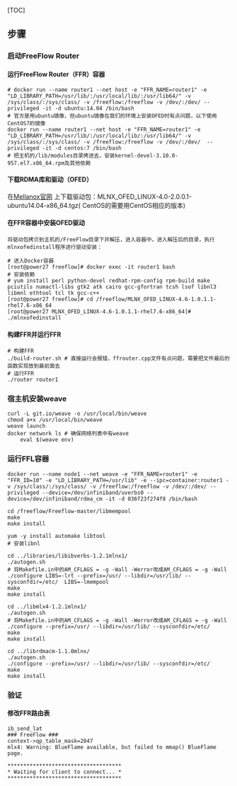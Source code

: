[TOC]

## 步骤

### 启动FreeFlow Router

#### 运行FreeFlow Router（FFR）容器

   ```shell
   # docker run --name router1 --net host -e "FFR_NAME=router1" -e "LD_LIBRARY_PATH=/usr/lib/:/usr/local/lib/:/usr/lib64/" -v /sys/class/:/sys/class/ -v /freeflow:/freeflow -v /dev/:/dev/ --privileged -it -d ubuntu:14.04 /bin/bash
   # 官方是用ubuntu镜像，但ubuntu镜像在我们的环境上安装OFED时有点问题，以下使用CentOS7的镜像
   docker run --name router1 --net host -e "FFR_NAME=router1" -e "LD_LIBRARY_PATH=/usr/lib/:/usr/local/lib/:/usr/lib64/" -v /sys/class/:/sys/class/ -v /freeflow:/freeflow -v /dev/:/dev/  --privileged -it -d centos:7 /bin/bash
   # 把主机的/lib/modules目录拷进去，安装kernel-devel-3.10.0-957.el7.x86_64.rpm及其他依赖
   
   ```

#### 下载RDMA库和驱动（OFED）
 在[Mellanox官网](http://www.mellanox.com/page/products_dyn?product_family=26) 上下载驱动包：MLNX_OFED_LINUX-4.0-2.0.0.1-ubuntu14.04-x86_64.tgz( CentOS的需要用CentOS相应的版本)

#### 在FFR容器中安装OFED驱动
    将驱动包拷贝到主机的/FreeFlow目录下并解压，进入容器中，进入解压后的目录，执行mlnxofedinstall程序进行驱动安装：

  ```shell
  # 进入Docker容器
  [root@power27 freeflow]# docker exec -it router1 bash
  # 安装依赖
  # yum install perl python-devel redhat-rpm-config rpm-build make pciutils numactl-libs gtk2 atk cairo gcc-gfortran tcsh lsof libnl3 libmnl ethtool tcl tk gcc-c++
  [root@power27 freeflow]# cd /freeflow/MLNX_OFED_LINUX-4.6-1.0.1.1-rhel7.6-x86_64
  [root@power27 MLNX_OFED_LINUX-4.6-1.0.1.1-rhel7.6-x86_64]# ./mlnxofedinstall 
  
  ```
#### 构建FFR并运行FFR
```shell
# 构建FFR
./build-router.sh # 直接运行会报错，ffrouter.cpp文件有点问题，需要把文件最后的函数实现放到最前面去
# 运行FFR
./router router1
```



### 宿主机安装weave

```shell
curl -L git.io/weave -o /usr/local/bin/weave
chmod a+x /usr/local/bin/weave
weave launch
docker network ls # 确保网络列表中有weave
    eval $(weave env)
```



### 运行FFL容器 

```shell
docker run --name node1 --net weave -e "FFR_NAME=router1" -e "FFR_ID=10" -e "LD_LIBRARY_PATH=/usr/lib" -e --ipc=container:router1 -v /sys/class/:/sys/class/ -v /freeflow:/freeflow -v /dev/:/dev/ --privileged --device=/dev/infiniband/uverbs0 --device=/dev/infiniband/rdma_cm -it -d 036f23f274f8 /bin/bash

cd /freeflow/Freeflow-master/libmempool
make
make install

yum -y install automake libtool
# 安装libnl

cd ../libraries/libibverbs-1.2.1mlnx1/
./autogen.sh
# 将Makefile.in中的AM_CFLAGS = -g -Wall -Werror改成AM_CFLAGS = -g -Wall
./configure LIBS=-lrt --prefix=/usr/ --libdir=/usr/lib/ --sysconfdir=/etc/  LIBS=-lmempool
make
make install

cd ../libmlx4-1.2.1mlnx1/
./autogen.sh
# 将Makefile.in中的AM_CFLAGS = -g -Wall -Werror改成AM_CFLAGS = -g -Wall
./configure --prefix=/usr/ --libdir=/usr/lib/ --sysconfdir=/etc/
make
make install

cd ../librdmacm-1.1.0mlnx/
./autogen.sh
./configure --prefix=/usr/ --libdir=/usr/lib/ --sysconfdir=/etc/
make
make install

```





### 验证

#### 修改FFR路由表



```shell
ib_send_lat
### FreeFlow ###
context->qp_table_mask=2047
mlx4: Warning: BlueFlame available, but failed to mmap() BlueFlame page.

************************************
* Waiting for client to connect... *
************************************
```

